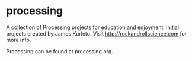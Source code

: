 # processing
A collection of Processing projects for education and enjoyment.
Initial projects created by James Kurleto. Visit http://rockandrollscience.com for more info.

Processing can be found at processing.org.




